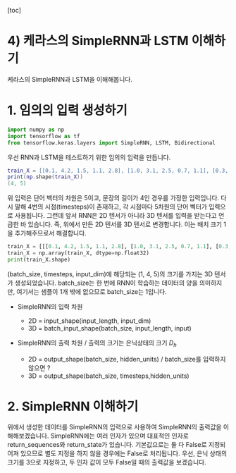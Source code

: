 [toc]

# 4) 케라스의 SimpleRNN과 LSTM 이해하기

케라스의 SimpleRNN과 LSTM을 이해해봅니다.

# 1. 임의의 입력 생성하기

```python
import numpy as np
import tensorflow as tf
from tensorflow.keras.layers import SimpleRNN, LSTM, Bidirectional
```

우선 RNN과 LSTM을 테스트하기 위한 임의의 입력을 만듭니다.

```lua
train_X = [[0.1, 4.2, 1.5, 1.1, 2.8], [1.0, 3.1, 2.5, 0.7, 1.1], [0.3, 2.1, 1.5, 2.1, 0.1], [2.2, 1.4, 0.5, 0.9, 1.1]]
print(np.shape(train_X))
(4, 5)
```

위 입력은 단어 벡터의 차원은 5이고, 문장의 길이가 4인 경우를 가정한 입력입니다. 다시 말해 4번의 시점(timesteps)이 존재하고, 각 시점마다 5차원의 단어 벡터가 입력으로 사용됩니다. 그런데 앞서 RNN은 2D 텐서가 아니라 3D 텐서를 입력을 받는다고 언급한 바 있습니다. 즉, 위에서 만든 2D 텐서를 3D 텐서로 변경합니다. 이는 배치 크기 1을 추가해주므로서 해결합니다.

```python
train_X = [[[0.1, 4.2, 1.5, 1.1, 2.8], [1.0, 3.1, 2.5, 0.7, 1.1], [0.3, 2.1, 1.5, 2.1, 0.1], [2.2, 1.4, 0.5, 0.9, 1.1]]] #RNN의 입력이다.
train_X = np.array(train_X, dtype=np.float32)
print(train_X.shape)
```

(batch_size, timesteps, input_dim)에 해당되는 (1, 4, 5)의 크기를 가지는 3D 텐서가 생성되었습니다. batch_size는 한 번에 RNN이 학습하는 데이터의 양을 의미하지만, 여기서는 샘플이 1개 밖에 없으므로 batch_size는 1입니다.

- SimpleRNN의 입력 차원 
  - 2D = input_shape(input_length, input_dim)
  - 3D = batch_input_shape(batch_size, input_length, input)
  
- SimpleRNN의 출력 차원 / 츨력의 크기는 은닉상태의 크기 $D_h$
  - 2D = output_shape(batch_size, hidden_units) / batch_size를 입력하지 않으면 ?
  - 3D =  output_shape(batch_size, timesteps,hidden_units)
  
  

# 2. SimpleRNN 이해하기

위에서 생성한 데이터를 SimpleRNN의 입력으로 사용하여 SimpleRNN의 출력값을 이해해보겠습니다. SimpleRNN에는 여러 인자가 있으며 대표적인 인자로 return_sequences와 return_state가 있습니다. 기본값으로는 둘 다 False로 지정되어져 있으므로 별도 지정을 하지 않을 경우에는 False로 처리됩니다. 우선, 은닉 상태의 크기를 3으로 지정하고, 두 인자 값이 모두 False일 때의 출력값을 보겠습니다.